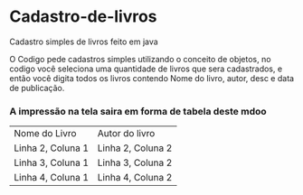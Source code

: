 # Cadastro-de-livros
Cadastro simples de livros feito em java

O Codigo pede cadastros simples utilizando o conceito de objetos, no codigo você seleciona uma quantidade de livros que sera cadastrados, e então você digita todos os livros contendo Nome do livro, autor, desc e data de publicação.

<h3> A impressão na tela saira em forma de tabela deste mdoo </h3>

<table>
  <tr>
    <td>Nome do Livro</td>
    <td>Autor do livro</td>
  </tr>
  <tr>
    <td>Linha 2, Coluna 1</td>
    <td>Linha 2, Coluna 2</td>
  </tr>
  <tr>
    <td>Linha 3, Coluna 1</td>
    <td>Linha 3, Coluna 2</td>
  </tr>
  <tr>
    <td>Linha 4, Coluna 1</td>
    <td>Linha 4, Coluna 2</td>
  </tr>
</table>
